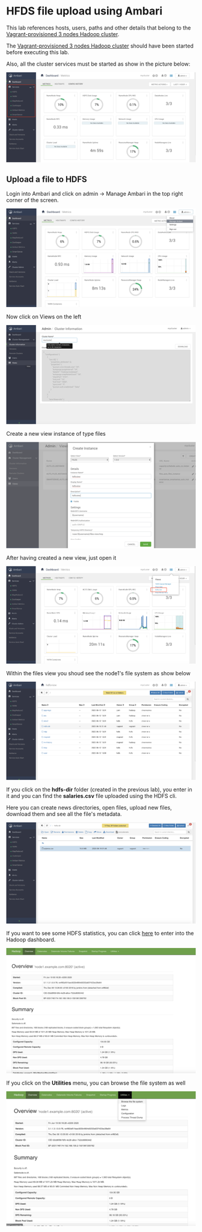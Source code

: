 # HFDS file upload using Ambari

This lab references hosts, users, paths and other details that belong to the [Vagrant-provisioned 3 nodes Hadoop cluster](../01-Provision_the_environment/Vagrant/README.md).

The [Vagrant-provisioned 3 nodes Hadoop cluster](../01-Provision_the_environment/Vagrant/README.md) should have been started before executing this lab.

Also, all the cluster services must be started as show in the picture below:

![Cluster services](img/3-nodes/cluster_services.png)

## Upload a file to HDFS

Login into Ambari and click on admin -> Manage Ambari in the top right corner of the screen.

![Manage Ambari](img/3-nodes/1.png)

Now click on Views on the left

![Views](img/3-nodes/2.png)

Create a new view instance of type files

![New views instance of type files](img/3-nodes/3.png)

After having created a new view, just open it

![Open the new view](img/3-nodes/4.png)

Within the files view you shoud see the node1's file system as show below

![Files view](img/3-nodes/5.png)

If you click on the **hdfs-dir** folder (created in the previous lab), you enter in it and you can find the **salaries.csv** file uploaded using the HDFS cli.

Here you can create news directories, open files, upload new files, download them and see all the file's metadata.

![Files view](img/3-nodes/6.png)

If you want to see some HDFS statistics, you can click [here](http://192.168.199.2:50070) to enter into the Hadoop dashboard.

![Files view](img/3-nodes/7.png)

If you click on the **Utilities** menu, you can browse the file system as well

![Files view](img/3-nodes/8.png)
